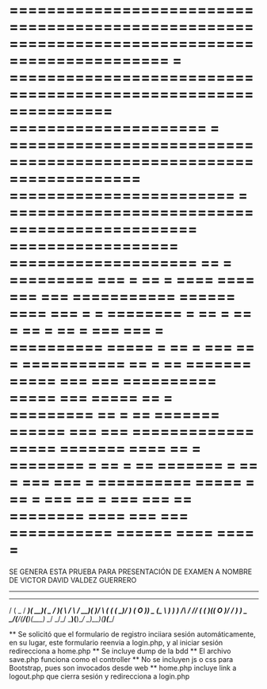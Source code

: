 
===============================================================================================
=  ===============================================================        =====================
=  ==================================================================  ========================
=  ==============================================  ==================  ====================  ==
=  =========   ===  =  ==  =   ====   ====   ===    ===   ===========  ======   ====   ===    =
=  ========  =  ==  =  ==    =  ==  =  ==  =  ===  ===  =  ==========  =====  =  ==  =  ===  ==
=  ===========  ==  =  ==  =======     =====  ===  ===     ==========  =====     ===  =====  ==
=  =========    ==  =  ==  =======  ======    ===  ===  =============  =====  =======  ====  ==
=  ========  =  ==  =  ==  =======  =  ==  =  ===  ===  =  ==========  =====  =  ==  =  ===  ==
=        ===    ===    ==  ========   ====    ===   ===   ===========  ======   ====   ====   =
===============================================================================================
                                                                              
SE GENERA ESTA PRUEBA PARA PRESENTACIÓN DE EXAMEN A NOMBRE DE VICTOR DAVID VALDEZ GUERRERO


  ___   ____    _____   ___  ____  __ __   ____    __  ____  ___   ____     ___  _____

  __  ____  ____  ____  ____  _  _   __    ___  __  __   __ _  ____  ____ 
 /  \(  _ \/ ___)(  __)(  _ \/ )( \ / _\  / __)(  )/  \ (  ( \(  __)/ ___)
(  O )) _ (\___ \ ) _)  )   /\ \/ //    \( (__  )((  O )/    / ) _) \___ \
 \__/(____/(____/(____)(__\_) \__/ \_/\_/ \___)(__)\__/ \_)__)(____)(____/

                                                                                      

 ** Se solicitó que el formulario de registro inciiara sesión automáticamente, en su lugar, este formulario reenvia a login.php, y al iniciar sesión redirecciona a home.php
 ** Se incluye dump de la bdd
 ** El archivo save.php funciona como el controller
 ** No se incluyen js o css para Bootstrap, pues son invocados desde web
 ** home.php incluye link a logout.php que cierra sesión y redirecciona a login.php

